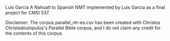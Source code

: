 
Luis Garcia
A Nahuatl to Spanish NMT implemented by Luis Garcia as a final project for CMSI 537.

Disclaimer:
The corpus parallel_nh-es.csv has been created with Christos Christodoulopulus's Parallel Bible corpus, and I do not claim any credit for the contents of this corpus.
